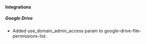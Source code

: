 #### Integrations
##### Google Drive
- Added use_domain_admin_access param to google-drive-file-permissions-list.
